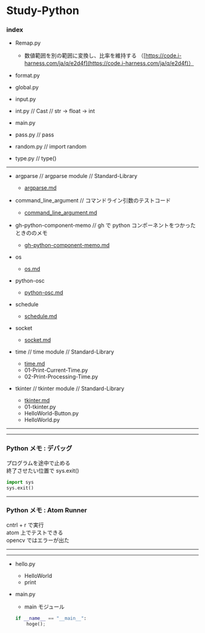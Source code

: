 # Study-Python  



### index  

- Remap.py  
  - 数値範囲を別の範囲に変換し、比率を維持する
 （[https://code.i-harness.com/ja/q/e2d4f](https://code.i-harness.com/ja/q/e2d4f)）

- format.py  

- global.py  

- input.py  

- int.py // Cast // str -> float -> int  

- main.py  

- pass.py // pass  

- random.py // import random

- type.py // type()

---  

- argparse // argparse module // Standard-Library  
  - [argparse.md](https://github.com/naysok/Study-Python/blob/master/argparse/argparse.md)  

- command_line_argument // コマンドライン引数のテストコード  
  - [command_line_argument.md](https://github.com/naysok/Study-Python/blob/master/command_line_argument/command_line_argument.md)  

- gh-python-component-memo // gh で python コンポーネントをつかったときののメモ  
  - [gh-python-component-memo.md](https://github.com/naysok/Study-Python/blob/master/gh-python-component-memo/gh-python-component-memo.md)   

- os  
  - [os.md](https://github.com/naysok/Study-Python/blob/master/os/os.md)  

- python-osc  
  - [python-osc.md](https://github.com/naysok/Study-Python/blob/master/python-osc/python-osc.md)  

- schedule  
  - [schedule.md](https://github.com/naysok/Study-Python/blob/master/schedule/schedule.md)

- socket  
  - [socket.md](https://github.com/naysok/Study-Python/blob/master/socket/socket.md)  


- time // time module // Standard-Library  
  - [time.md](https://github.com/naysok/Study-Python/blob/master/time/time.md)  
  - 01-Print-Current-Time.py  
  - 02-Print-Processing-Time.py  

- tkinter // tkinter module // Standard-Library  
  - [tkinter.md](https://github.com/naysok/Study-Python/blob/master/tkinter/tkinter.md)  
  - 01-tkinter.py  
  - HelloWorld-Button.py  
  - HelloWorld.py  




---  

---  


### Python メモ : デバッグ  

プログラムを途中で止める  
終了させたい位置で sys.exit()  

```py
import sys
sys.exit()
```

---  

### Python メモ : Atom Runner  

cntrl + r で実行  
atom 上でテストできる  
opencv ではエラーが出た  


---  

---  

- hello.py  
  - HelloWorld  
  - print  

- main.py  
  - main モジュール  
  ```python
  if __name__ == "__main__":
      hoge();
  ```  